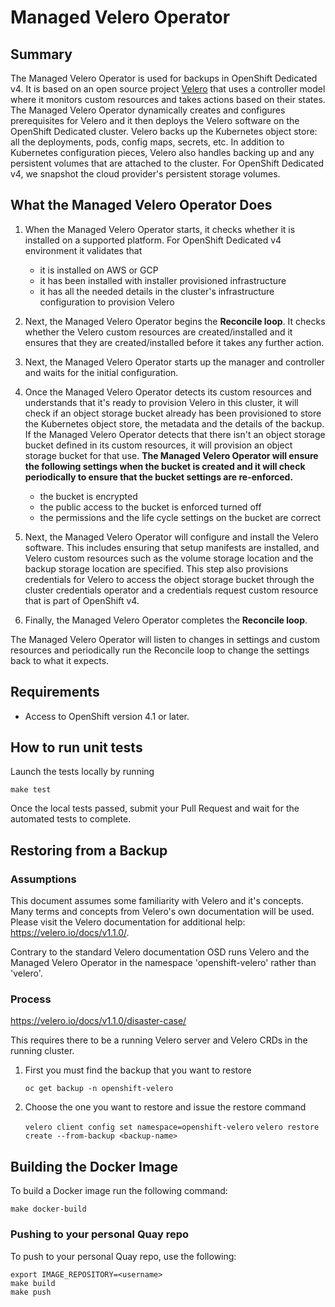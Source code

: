 # Managed Velero Operator

## Summary

The Managed Velero Operator is used for backups in OpenShift Dedicated v4. It is based on an open source project [Velero]( https://velero.io) that uses a controller model where it monitors custom resources and takes actions based on their states. The Managed Velero Operator dynamically creates and configures prerequisites for Velero and it then deploys the Velero software on the OpenShift Dedicated cluster. Velero backs up the Kubernetes object store: all the deployments, pods, config maps, secrets, etc. In addition to Kubernetes configuration pieces, Velero also handles backing up and any persistent volumes that are attached to the cluster. For OpenShift Dedicated v4, we snapshot the cloud provider's persistent storage volumes.

## What the Managed Velero Operator Does

1. When the Managed Velero Operator starts, it checks whether it is installed on a supported platform. For OpenShift Dedicated v4 environment it validates that 
	+ it is installed on AWS or GCP
	+ it has been installed with installer provisioned infrastructure
	+ it has all the needed details in the cluster's infrastructure configuration to provision Velero

2. Next, the Managed Velero Operator begins the **Reconcile loop**. It checks whether the Velero custom resources are created/installed and it ensures that they are created/installed before it takes any further action.

3. Next, the Managed Velero Operator starts up the manager and controller and waits for the initial configuration.

4. Once the Managed Velero Operator detects its custom resources and understands that it's ready to provision Velero in this cluster, it will check if an object storage bucket already has been provisioned to store the Kubernetes object store, the metadata and the details of the backup. If the Managed Velero Operator detects that there isn't an object storage bucket defined in its custom resources, it will provision an object storage bucket for that use. **The Managed Velero Operator will ensure the following settings when the bucket is created and it will check periodically to ensure that the bucket settings are re-enforced.**
	+ the bucket is encrypted
	+ the public access to the bucket is enforced turned off
	+ the permissions and the life cycle settings on the bucket are correct

5. Next, the Managed Velero Operator will configure and install the Velero software. This includes ensuring that setup manifests are installed, and Velero custom resources such as the volume storage location and the backup storage location are specified. This step also provisions credentials for Velero to access the object storage bucket through the cluster credentials operator and a credentials request custom resource that is part of OpenShift v4.

6. Finally, the Managed Velero Operator completes the **Reconcile loop**. 

The Managed Velero Operator will listen to changes in settings and custom resources and periodically run the Reconcile loop to change the settings back to what it expects.

## Requirements

+ Access to OpenShift version 4.1 or later.

## How to run unit tests

Launch the tests locally by running

```shell
make test
```
Once the local tests passed, submit your Pull Request and wait for the automated tests to complete.



## Restoring from a Backup
### Assumptions

This document assumes some familiarity with Velero and it's concepts. Many terms and concepts from Velero's own documentation will be used. Please visit the Velero documentation for additional help: https://velero.io/docs/v1.1.0/.

Contrary to the standard Velero documentation OSD runs Velero and the Managed Velero Operator in the namespace 'openshift-velero' rather than 'velero'.

### Process
https://velero.io/docs/v1.1.0/disaster-case/

This requires there to be a running Velero server and Velero CRDs in the running cluster.

1. First you must find the backup that you want to restore

	`oc get backup -n openshift-velero`

1. Choose the one you want to restore and issue the restore command

	`velero client config set namespace=openshift-velero`
	`velero restore create --from-backup <backup-name>`

## Building the Docker Image

To build a Docker image run the following command:

```shell
make docker-build
```

### Pushing to your personal Quay repo

To push to your personal Quay repo, use the following:
```shell
export IMAGE_REPOSITORY=<username>
make build
make push
```
